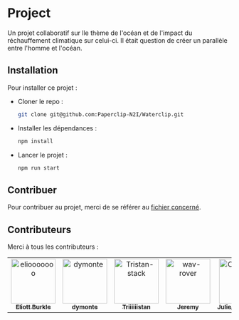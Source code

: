 # Project
Un projet collaboratif sur lle thème de l'océan et de l'impact du réchauffement climatique sur celui-ci. Il était question de créer un parallèle entre l'homme et l'océan. 

## Installation
Pour installer ce projet :
- Cloner le repo :
    ```bash
    git clone git@github.com:Paperclip-N2I/Waterclip.git
    ```
- Installer les dépendances : 
    ```bash
    npm install
    ```
- Lancer le projet :
    ```bash
    npm run start
    ```

## Contribuer

Pour contribuer au projet, merci de se référer au [fichier concerné](./CONTRIBUTING.md).

## Contributeurs

Merci à tous les contributeurs :  

<!-- readme: collaborators,contributors -start -->
<table>
	<tbody>
		<tr>
            <td align="center">
                <a href="https://github.com/eliooooooo">
                    <img src="https://avatars.githubusercontent.com/u/79277244?v=4" width="100;" alt="eliooooooo"/>
                    <br />
                    <sub><b>Eliott Burkle</b></sub>
                </a>
            </td>
            <td align="center">
                <a href="https://github.com/dymonte">
                    <img src="https://avatars.githubusercontent.com/u/79586136?v=4" width="100;" alt="dymonte"/>
                    <br />
                    <sub><b>dymonte</b></sub>
                </a>
            </td>
            <td align="center">
                <a href="https://github.com/Tristan-stack">
                    <img src="https://avatars.githubusercontent.com/u/150939726?v=4" width="100;" alt="Tristan-stack"/>
                    <br />
                    <sub><b>Triiiiiistan</b></sub>
                </a>
            </td>
            <td align="center">
                <a href="https://github.com/wav-rover">
                    <img src="https://avatars.githubusercontent.com/u/151167021?v=4" width="100;" alt="wav-rover"/>
                    <br />
                    <sub><b>Jeremy</b></sub>
                </a>
            </td>
            <td align="center">
                <a href="https://github.com/Chocoshed">
                    <img src="https://avatars.githubusercontent.com/u/99748138?v=4" width="100;" alt="Chocoshed"/>
                    <br />
                    <sub><b>Julie_Fromageat</b></sub>
                </a>
            </td>
		</tr>
	<tbody>
</table>
<!-- readme: collaborators,contributors -end -->
